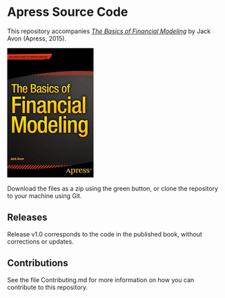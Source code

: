 # Apress Source Code

This repository accompanies [*The Basics of Financial Modeling*](http://www.apress.com/9781484208724) by Jack Avon (Apress, 2015).

![Cover image](9781484208724.jpg)

Download the files as a zip using the green button, or clone the repository to your machine using Git.

## Releases

Release v1.0 corresponds to the code in the published book, without corrections or updates.

## Contributions

See the file Contributing.md for more information on how you can contribute to this repository.
